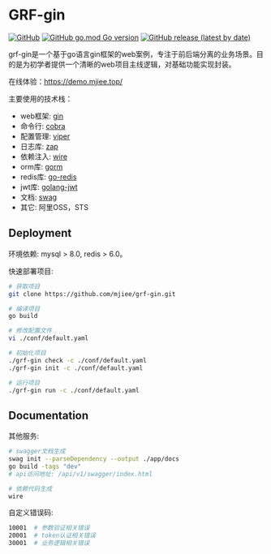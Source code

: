 # GRF-gin

[![GitHub](https://img.shields.io/github/license/mjiee/grf-gin)](https://github.com/mjiee/grf-gin/blob/master/LICENSE)
[![GitHub go.mod Go version](https://img.shields.io/github/go-mod/go-version/mjiee/grf-gin)](https://go.dev/)
[![GitHub release (latest by date)](https://img.shields.io/github/v/release/mjiee/grf-gin)](https://github.com/mjiee/grf-gin/releases)

grf-gin是一个基于go语言gin框架的web案例，专注于前后端分离的业务场景。目的是为初学者提供一个清晰的web项目主线逻辑，对基础功能实现封装。

在线体验：https://demo.mjiee.top/

主要使用的技术栈：

* web框架: [gin](https://github.com/gin-gonic/gin)
* 命令行: [cobra](https://github.com/spf13/cobra)
* 配置管理: [viper](https://github.com/spf13/viper)
* 日志库: [zap](https://github.com/uber-go/zap)
* 依赖注入: [wire](https://github.com/google/wire)
* orm库: [gorm](https://github.com/go-gorm/gorm)
* redis库: [go-redis](https://github.com/go-redis/redis)
* jwt库: [golang-jwt](https://github.com/golang-jwt/jwt)
* 文档: [swag](https://github.com/swaggo/swag)
* 其它: 阿里OSS，STS

## Deployment

环境依赖: mysql > 8.0, redis > 6.0。

快速部署项目:

```bash
# 获取项目
git clone https://github.com/mjiee/grf-gin.git

# 编译项目
go build

# 修改配置文件
vi ./conf/default.yaml

# 初始化项目
./grf-gin check -c ./conf/default.yaml
./grf-gin init -c ./conf/default.yaml

# 运行项目
./grf-gin run -c ./conf/default.yaml
```

## Documentation

其他服务:

```bash
# swagger文档生成
swag init --parseDependency --output ./app/docs
go build -tags "dev"
# api访问地址: /api/v1/swagger/index.html

# 依赖代码生成
wire
```

自定义错误码:

```bash
10001  # 参数验证相关错误    
20001  # token认证相关错误   
30001  # 业务逻辑相关错误
```
